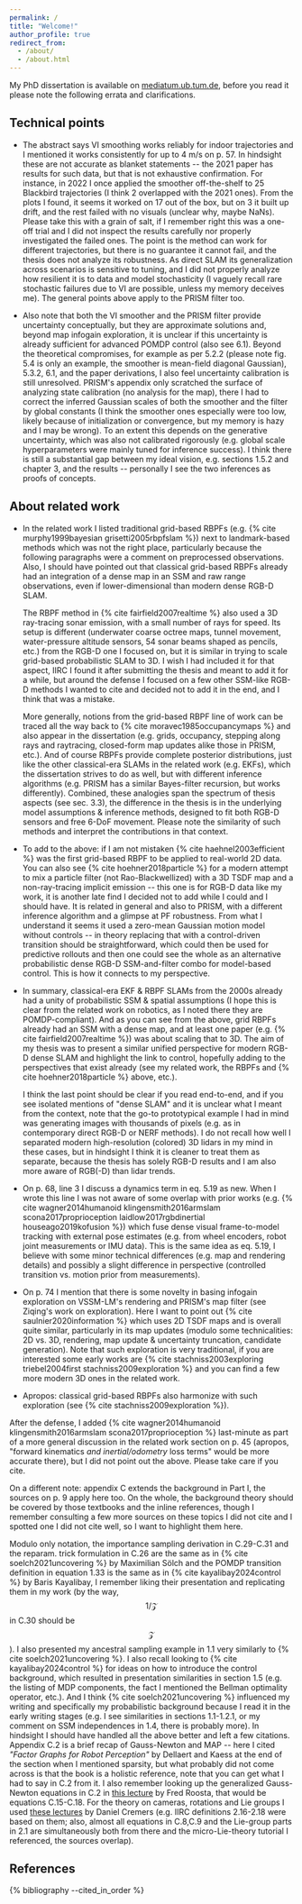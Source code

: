 ```yaml
---
permalink: /
title: "Welcome!"
author_profile: true
redirect_from: 
  - /about/
  - /about.html
---
```


My PhD dissertation is available on [mediatum.ub.tum.de](https://mediatum.ub.tum.de/doc/1720613/1720613.pdf), before you read it please note the following errata and clarifications.

## Technical points

- The abstract says VI smoothing works reliably for indoor trajectories and I mentioned it works consistently for up to 4 m/s on p. 57.
In hindsight these are not accurate as blanket statements -- the 2021 paper has results for such data, but that is not exhaustive confirmation.
For instance, in 2022 I once applied the smoother off-the-shelf to 25 Blackbird trajectories (I think 2 overlapped with the 2021 ones).
From the plots I found, it seems it worked on 17 out of the box, but on 3 it built up drift, and the rest failed with no visuals (unclear why, maybe NaNs).
Please take this with a grain of salt, if I remember right this was a one-off trial and I did not inspect the results carefully nor properly investigated the failed ones.
The point is the method can work for different trajectories, but there is no guarantee it cannot fail, and the thesis does not analyze its robustness.
As direct SLAM its generalization across scenarios is sensitive to tuning, and I did not properly analyze how resilient it is to data and model stochasticity (I vaguely recall rare stochastic failures due to VI are possible, unless my memory deceives me).
The general points above apply to the PRISM filter too.

- Also note that both the VI smoother and the PRISM filter provide uncertainty conceptually, but they are approximate solutions and, beyond map infogain exploration, it is unclear if this uncertainty is already sufficient for advanced POMDP control (also see 6.1).
Beyond the theoretical compromises, for example as per 5.2.2 (please note fig. 5.4 is only an example, the smoother is mean-field diagonal Gaussian), 5.3.2, 6.1, and the paper derivations, I also feel uncertainty calibration is still unresolved.
PRISM's appendix only scratched the surface of analyzing state calibration (no analysis for the map), there I had to correct the inferred Gaussian scales of both the smoother and the filter by global constants (I think the smoother ones especially were too low, likely because of initialization or convergence, but my memory is hazy and I may be wrong).
To an extent this depends on the generative uncertainty, which was also not calibrated rigorously (e.g. global scale hyperparameters were mainly tuned for inference success).
I think there is still a substantial gap between my ideal vision, e.g. sections 1.5.2 and chapter 3, and the results -- personally I see the two inferences as proofs of concepts.

## About related work

- In the related work I listed traditional grid-based RBPFs (e.g. {% cite murphy1999bayesian grisetti2005rbpfslam %}) next to landmark-based methods which was not the right place, particularly because the following paragraphs were a comment on preprocessed observations.
Also, I should have pointed out that classical grid-based RBPFs already had an integration of a dense map in an SSM and raw range observations, even if lower-dimensional than modern dense RGB-D SLAM.

    The RBPF method in {% cite fairfield2007realtime %} also used a 3D ray-tracing sonar emission, with a small number of rays for speed.
    Its setup is different (underwater coarse octree maps, tunnel movement, water-pressure altitude sensors, 54 sonar beams shaped as pencils, etc.) from the RGB-D one I focused on, but it is similar in trying to scale grid-based probabilistic SLAM to 3D.
    I wish I had included it for that aspect, IIRC I found it after submitting the thesis and meant to add it for a while, but around the defense I focused on a few other SSM-like RGB-D methods I wanted to cite and decided not to add it in the end, and I think that was a mistake.

    More generally, notions from the grid-based RBPF line of work can be traced all the way back to {% cite moravec1985occupancymaps %} and also appear in the dissertation (e.g. grids, occupancy, stepping along rays and raytracing, closed-form map updates alike those in PRISM, etc.).
    And of course RBPFs provide complete posterior distributions, just like the other classical-era SLAMs in the related work (e.g. EKFs), which the dissertation strives to do as well, but with different inference algorithms (e.g. PRISM has a similar Bayes-filter recursion, but works differently).
    Combined, these analogies span the spectrum of thesis aspects (see sec. 3.3), the difference in the thesis is in the underlying model assumptions & inference methods, designed to fit both RGB-D sensors and free 6-DoF movement.
    Please note the similarity of such methods and interpret the contributions in that context.

- To add to the above: if I am not mistaken {% cite haehnel2003efficient %} was the first grid-based RBPF to be applied to real-world 2D data.
You can also see {% cite hoehner2018particle %} for a modern attempt to mix a particle filter (not Rao-Blackwellized) with a 3D TSDF map and a non-ray-tracing implicit emission -- this one is for RGB-D data like my work, it is another late find I decided not to add while I could and I should have.
It is related in general and also to PRISM, with a different inference algorithm and a glimpse at PF robustness.
From what I understand it seems it used a zero-mean Gaussian motion model without controls -- in theory replacing that with a control-driven transition should be straightforward, which could then be used for predictive rollouts and then one could see the whole as an alternative probabilistic dense RGB-D SSM-and-filter combo for model-based control.
This is how it connects to my perspective.

- In summary, classical-era EKF & RBPF SLAMs from the 2000s already had a unity of probabilistic SSM & spatial assumptions (I hope this is clear from the related work on robotics, as I noted there they are POMDP-compliant).
And as you can see from the above, grid RBPFs already had an SSM with a dense map, and at least one paper (e.g. {% cite fairfield2007realtime %}) was about scaling that to 3D.
The aim of my thesis was to present a similar unified perspective for modern RGB-D dense SLAM and highlight the link to control, hopefully adding to the perspectives that exist already (see my related work, the RBPFs and {% cite hoehner2018particle %} above, etc.).

    I think the last point should be clear if you read end-to-end, and if you see isolated mentions of "dense SLAM" and it is unclear what I meant from the context, note that the go-to prototypical example I had in mind was generating images with thousands of pixels (e.g. as in contemporary direct RGB-D or NERF methods).
    I do not recall how well I separated modern high-resolution (colored) 3D lidars in my mind in these cases, but in hindsight I think it is cleaner to treat them as separate, because the thesis has solely RGB-D results and I am also more aware of RGB(-D) than lidar trends.

- On p. 68, line 3 I discuss a dynamics term in eq. 5.19 as new.
When I wrote this line I was not aware of some overlap with prior works (e.g. {% cite wagner2014humanoid klingensmith2016armslam scona2017proprioception laidlow2017rgbdinertial houseago2019kofusion %}) which fuse dense visual frame-to-model tracking with external pose estimates (e.g. from wheel encoders, robot joint measurements or IMU data).
This is the same idea as eq. 5.19, I believe with some minor technical differences (e.g. map and rendering details) and possibly a slight difference in perspective (controlled transition vs. motion prior from measurements).

- On p. 74 I mention that there is some novelty in basing infogain exploration on VSSM-LM's rendering and PRISM's map filter (see Ziqing's work on exploration).
Here I want to point out {% cite saulnier2020information %} which uses 2D TSDF maps and is overall quite similar, particularly in its map updates (modulo some technicalities: 2D vs. 3D, rendering, map update & uncertainty truncation, candidate generation).
Note that such exploration is very traditional, if you are interested some early works are {% cite stachniss2003exploring triebel2004first stachniss2009exploration %} and you can find a few more modern 3D ones in the related work.

- Apropos: classical grid-based RBPFs also harmonize with such exploration (see {% cite stachniss2009exploration %}).

After the defense, I added {% cite wagner2014humanoid klingensmith2016armslam scona2017proprioception %} last-minute as part of a more general discussion in the related work section on p. 45 (apropos, "forward kinematics *and inertial/odometry* loss terms" would be more accurate there), but I did not point out the above.
Please take care if you cite.

On a different note: appendix C extends the background in Part I, the sources on p. 9 apply here too.
On the whole, the background theory should be covered by those textbooks and the inline references, though I remember consulting a few more sources on these topics I did not cite and I spotted one I did not cite well, so I want to highlight them here.

Modulo only notation, the importance sampling derivation in C.29-C.31 and the reparam. trick formulation in C.26 are the same as in {% cite soelch2021uncovering %} by Maximilian Sölch and the POMDP transition definition in equation 1.33 is the same as in {% cite kayalibay2024control %} by Baris Kayalibay, I remember liking their presentation and replicating them in my work (by the way, $$1/\mathcal{Z}$$ in C.30 should be $$\mathcal{Z}$$).
I also presented my ancestral sampling example in 1.1 very similarly to {% cite soelch2021uncovering %}.
I also recall looking to {% cite kayalibay2024control %} for ideas on how to introduce the control background, which resulted in presentation similarities in section 1.5 (e.g. the listing of MDP components, the fact I mentioned the Bellman optimality operator, etc.).
And I think {% cite soelch2021uncovering %} influenced my writing and specifically my probabilistic background because I read it in the early writing stages (e.g. I see similarities in sections 1.1-1.2.1, or my comment on SSM independences in 1.4, there is probably more).
In hindsight I should have handled all the above better and left a few citations.
Appendix C.2 is a brief recap of Gauss-Newton and MAP -- here I cited *"Factor Graphs for Robot Perception"* by Dellaert and Kaess at the end of the section when I mentioned sparsity, but what probably did not come across is that the book is a holistic reference, note that you can get what I had to say in C.2 from it.
I also remember looking up the generalized Gauss-Newton equations in C.2 in [this lecture](https://www.youtube.com/watch?v=SuqEx_wPPwI) by Fred Roosta, that would be equations C.15-C.18.
For the theory on cameras, rotations and Lie groups I used [these lectures](https://www.youtube.com/playlist?list=PLTBdjV_4f-EJn6udZ34tht9EVIW7lbeo4) by Daniel Cremers (e.g. IIRC definitions 2.16-2.18 were based on them; also, almost all equations in C.8,C.9 and the Lie-group parts in 2.1 are simultaneously both from there and the micro-Lie-theory tutorial I referenced, the sources overlap).

## References
{% bibliography --cited_in_order %}
